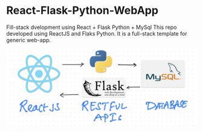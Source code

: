# React-Flask-Python-WebApp
Fill-stack dvelopment using React + Flask Python + MySql
This repo developed using ReactJS and Flaks Python. It is a full-stack template for generic web-app.

![image description](frontend/public/web-app.jpeg)
